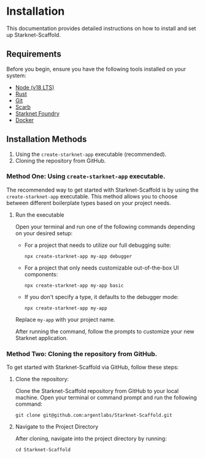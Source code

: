 # Installation

This documentation provides detailed instructions on how to install and set up Starknet-Scaffold.

## Requirements

Before you begin, ensure you have the following tools installed on your system:

* [Node (v18 LTS)](https://nodejs.org/en/download/package-manager)
* [Rust](https://www.rust-lang.org/tools/install)
* [Git](https://git-scm.com/downloads)
* [Scarb](https://docs.swmansion.com/scarb/download.html)
* [Starknet Foundry](https://foundry-rs.github.io/starknet-foundry/getting-started/installation.html)
* [Docker](https://docs.docker.com/get-docker/)

## Installation Methods

1. Using the `create-starknet-app` executable (recommended).
2. Cloning the repository from GitHub.

### Method One: Using `create-starknet-app` executable.

The recommended way to get started with Starknet-Scaffold is by using the `create-starknet-app` executable. This method allows you to choose between different boilerplate types based on your project needs.

1. Run the executable

    Open your terminal and run one of the following commands depending on your desired setup:

   * For a project that needs to utilize our full debugging suite:
     ```
     npx create-starknet-app my-app debugger
     ```

   * For a project that only needs customizable out-of-the-box UI components:
     ```
     npx create-starknet-app my-app basic
     ```

   * If you don't specify a type, it defaults to the debugger mode:
     ```
     npx create-starknet-app my-app
     ```

    Replace `my-app` with your project name.

    After running the command, follow the prompts to customize your new Starknet application.

### Method Two: Cloning the repository from GitHub.

To get started with Starknet-Scaffold via GitHub, follow these steps:

1. Clone the repository:
   
   Clone the Starknet-Scaffold repository from GitHub to your local machine. Open your terminal or command prompt and run the following command:

    ```
    git clone git@github.com:argentlabs/Starknet-Scaffold.git
    ```

2. Navigate to the Project Directory
   
   After cloning, navigate into the project directory by running:

   ```
   cd Starknet-Scaffold
   ```